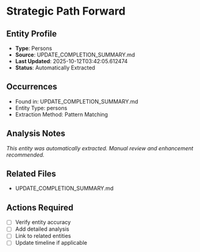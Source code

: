 # Strategic Path Forward

## Entity Profile
- **Type**: Persons
- **Source**: UPDATE_COMPLETION_SUMMARY.md
- **Last Updated**: 2025-10-12T03:42:05.612474
- **Status**: Automatically Extracted

## Occurrences
- Found in: UPDATE_COMPLETION_SUMMARY.md
- Entity Type: persons
- Extraction Method: Pattern Matching

## Analysis Notes
*This entity was automatically extracted. Manual review and enhancement recommended.*

## Related Files
- UPDATE_COMPLETION_SUMMARY.md

## Actions Required
- [ ] Verify entity accuracy
- [ ] Add detailed analysis
- [ ] Link to related entities
- [ ] Update timeline if applicable
